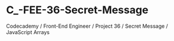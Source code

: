 # C_-FEE-36-Secret-Message
Codecademy / Front-End Engineer / Project 36 / Secret Message / JavaScript Arrays
